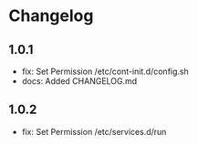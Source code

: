 # Changelog

## 1.0.1

- fix: Set Permission  /etc/cont-init.d/config.sh
- docs: Added CHANGELOG.md

## 1.0.2

- fix: Set Permission  /etc/services.d/run